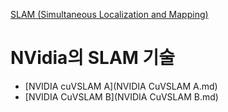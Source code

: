 [SLAM (Simultaneous Localization and Mapping)](../index.md)
# NVidia의 SLAM 기술
- [NVIDIA cuVSLAM A](NVIDIA CuVSLAM A.md)
- [NVIDIA CuVSLAM B](NVIDIA CuVSLAM B.md)
